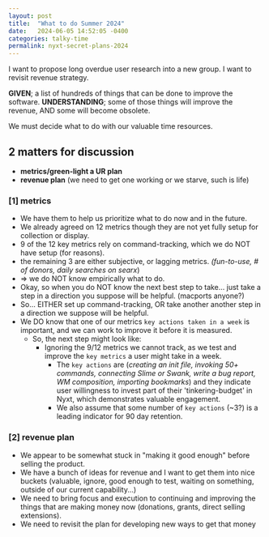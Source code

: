 ```yaml
---
layout: post
title:  "What to do Summer 2024"
date:   2024-06-05 14:52:05 -0400
categories: talky-time
permalink: nyxt-secret-plans-2024
---
```

I want to propose long overdue user research into a new group.
I want to revisit revenue strategy.

**GIVEN**; a list of hundreds of things that can be done to improve the software.
**UNDERSTANDING**; some of those things will improve the revenue, AND some will become obsolete.

We must decide what to do with our valuable time resources. 


## 2 matters for discussion
- **metrics/green-light a UR plan**
- **revenue plan** (we need to get one working or we starve, such is life)

### [1] metrics
- We have them to help us prioritize what to do now and in the future. 
- We already agreed on 12 metrics though they are not yet fully setup for collection or display.
- 9 of the 12 key metrics rely on command-tracking, which we do NOT have setup (for reasons).
- the remaining 3 are either subjective, or lagging metrics. *(fun-to-use, # of donors, daily searches on searx*)
- &rArr; we do NOT know empirically what to do.
- Okay, so when you do NOT know the next best step to take... just take a step in a direction you suppose will be helpful. (macports anyone?) 
- So... EITHER set up command-tracking, OR take another another step in a direction we suppose will be helpful. 
- We DO know that one of our metrics `key actions taken in a week` is important, and we can work to improve it before it is measured.
	- So, the next step might look like:
		- Ignoring the 9/12 metrics we cannot track, as we test and improve the `key metrics` a user might take in a week.
			- The `key actions` are (*creating an init file, invoking 50+ commands, connecting Slime or Swank, write a bug report, WM composition, importing bookmarks*) and they indicate user willingness to invest part of their 'tinkering-budget' in Nyxt, which demonstrates valuable engagement.
			- We also assume that some number of `key actions` (~3?) is a leading indicator for 90 day retention.



### [2] revenue plan
- We appear to be somewhat stuck in "making it good enough" before selling the product.
- We have a bunch of ideas for revenue and I want to get them into nice buckets (valuable, ignore, good enough to test, waiting on something, outside of our current capability...)
- We need to bring focus and execution to continuing and improving the things that are making money now (donations, grants, direct selling extensions).
- We need to revisit the plan for developing new ways to get that money

